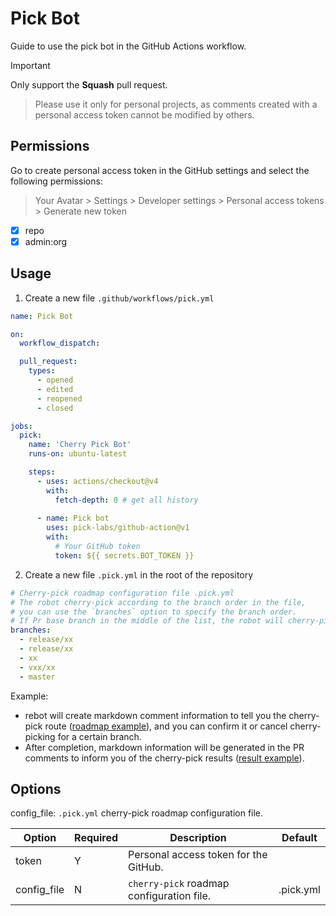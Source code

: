 # Pick Bot

 Guide to use the pick bot in the GitHub Actions workflow.

> [!IMPORTANT]  
> Only support the **Squash** pull request.

> Please use it only for personal projects, as comments created with a personal access token cannot be modified by others.

## Permissions

Go to create personal access token in the GitHub settings and select the following permissions:
> Your Avatar > Settings > Developer settings > Personal access tokens > Generate new token

- [x] repo 
- [x] admin:org

## Usage

1. Create a new file `.github/workflows/pick.yml`
```yaml
name: Pick Bot

on:
  workflow_dispatch:

  pull_request:
    types:
      - opened
      - edited
      - reopened
      - closed

jobs:
  pick:
    name: 'Cherry Pick Bot'
    runs-on: ubuntu-latest

    steps:
      - uses: actions/checkout@v4
        with:
          fetch-depth: 0 # get all history
        
      - name: Pick bot
        uses: pick-labs/github-action@v1
        with:
          # Your GitHub token
          token: ${{ secrets.BOT_TOKEN }}  
```
2. Create a new file `.pick.yml` in the root of the repository

```yaml
# Cherry-pick roadmap configuration file .pick.yml
# The robot cherry-pick according to the branch order in the file,
# you can use the `branches` option to specify the branch order.
# If Pr base branch in the middle of the list, the robot will cherry-pick the Pr to the next branch.
branches:
  - release/xx
  - release/xx
  - xx
  - vxx/xx
  - master
```

Example:
- rebot will create markdown comment information to tell you the cherry-pick route ([roadmap example](https://github.com/pick-labs/github-action/pull/9#issuecomment-2059291918)), and you can confirm it or cancel cherry-picking for a certain branch.
- After completion, markdown information will be generated in the PR comments to inform you of the cherry-pick results ([result example](https://github.com/pick-labs/github-action/pull/9#issuecomment-2059292918)).


## Options

config_file: `.pick.yml` cherry-pick roadmap configuration file.

| Option      | Required | Description                               | Default   |
|-------------|----------|-------------------------------------------|-----------|
| token       | Y        | Personal access token for the GitHub.     |           |
| config_file | N        | `cherry-pick` roadmap configuration file. | .pick.yml |
